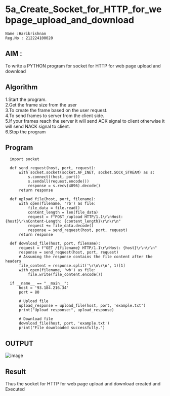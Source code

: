 # 5a_Create_Socket_for_HTTP_for_webpage_upload_and_download
```
Name :Harikrishnan
Reg.No : 212224100020
```
## AIM :
To write a PYTHON program for socket for HTTP for web page upload and download
## Algorithm

1.Start the program.
<BR>
2.Get the frame size from the user
<BR>
3.To create the frame based on the user request.
<BR>
4.To send frames to server from the client side.
<BR>
5.If your frames reach the server it will send ACK signal to client otherwise it will send NACK signal to client.
<BR>
6.Stop the program
<BR>
## Program 
```
  import socket
  
  def send_request(host, port, request):
      with socket.socket(socket.AF_INET, socket.SOCK_STREAM) as s:
          s.connect((host, port))
          s.sendall(request.encode())
          response = s.recv(4096).decode()
      return response
  
  def upload_file(host, port, filename):
      with open(filename, 'rb') as file:
          file_data = file.read()
          content_length = len(file_data)
          request = f"POST /upload HTTP/1.1\r\nHost: {host}\r\nContent-Length: {content_length}\r\n\r\n"
          request += file_data.decode()
          response = send_request(host, port, request)
      return response

  def download_file(host, port, filename):
      request = f"GET /{filename} HTTP/1.1\r\nHost: {host}\r\n\r\n"
      response = send_request(host, port, request)
      # Assuming the response contains the file content after the headers
      file_content = response.split('\r\n\r\n', 1)[1]
      with open(filename, 'wb') as file:
          file.write(file_content.encode())
  
  if __name__ == "__main__":
      host = '93.184.216.34'
      port = 80

      # Upload file
      upload_response = upload_file(host, port, 'example.txt')
      print("Upload response:", upload_response)
  
      # Download file
      download_file(host, port, 'example.txt')
      print("File downloaded successfully.")
```
## OUTPUT
![image](https://github.com/user-attachments/assets/63c8080c-2571-452e-80db-68490df7607a)

## Result
Thus the socket for HTTP for web page upload and download created and Executed
